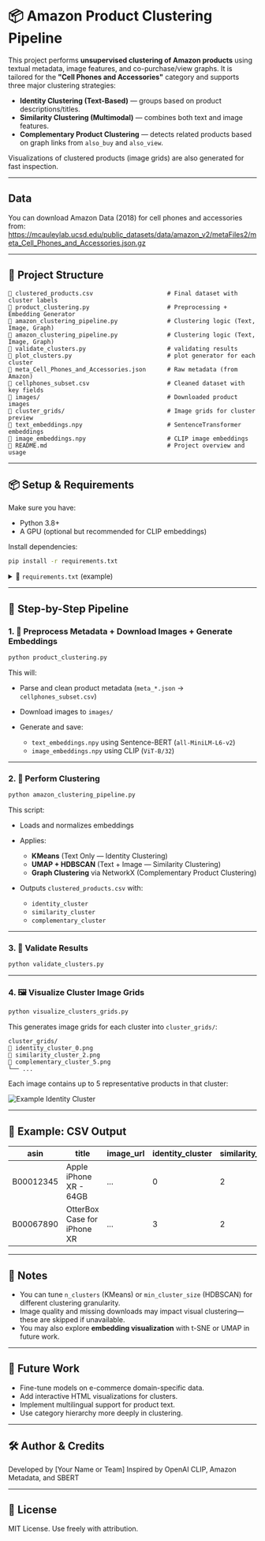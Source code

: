 # 📦 Amazon Product Clustering Pipeline

This project performs **unsupervised clustering of Amazon products** using textual metadata, image features, and co-purchase/view graphs. It is tailored for the **"Cell Phones and Accessories"** category and supports three major clustering strategies:

* **Identity Clustering (Text-Based)** — groups based on product descriptions/titles.
* **Similarity Clustering (Multimodal)** — combines both text and image features.
* **Complementary Product Clustering** — detects related products based on graph links from `also_buy` and `also_view`.

Visualizations of clustered products (image grids) are also generated for fast inspection.

---

## Data
You can download Amazon Data (2018) for cell phones and accessories from: https://mcauleylab.ucsd.edu/public_datasets/data/amazon_v2/metaFiles2/meta_Cell_Phones_and_Accessories.json.gz

---

## 📂 Project Structure

```
🔹 clustered_products.csv                     # Final dataset with cluster labels
🔹 product_clustering.py                      # Preprocessing + Embedding Generator
🔹 amazon_clustering_pipeline.py              # Clustering logic (Text, Image, Graph)
🔹 amazon_clustering_pipeline.py              # Clustering logic (Text, Image, Graph)
🔹 validate_clusters.py                       # validating results
🔹 plot_clusters.py                           # plot generator for each cluster
🔹 meta_Cell_Phones_and_Accessories.json      # Raw metadata (from Amazon)
🔹 cellphones_subset.csv                      # Cleaned dataset with key fields
🔹 images/                                    # Downloaded product images
🔹 cluster_grids/                             # Image grids for cluster preview
🔹 text_embeddings.npy                        # SentenceTransformer embeddings
🔹 image_embeddings.npy                       # CLIP image embeddings
🔹 README.md                                  # Project overview and usage
```

---

## 📦 Setup & Requirements

Make sure you have:

* Python 3.8+
* A GPU (optional but recommended for CLIP embeddings)

Install dependencies:

```bash
pip install -r requirements.txt
```

<details>
<summary>📄 <code>requirements.txt</code> (example)</summary>

```text
pandas
numpy
scikit-learn
umap-learn
hdbscan
networkx
matplotlib
sentence-transformers
torch
tqdm
Pillow
clip @ git+https://github.com/openai/CLIP.git
```

</details>

---

## 🔧 Step-by-Step Pipeline

### 1. 📄 Preprocess Metadata + Download Images + Generate Embeddings

```bash
python product_clustering.py
```

This will:

* Parse and clean product metadata (`meta_*.json` → `cellphones_subset.csv`)
* Download images to `images/`
* Generate and save:

  * `text_embeddings.npy` using Sentence-BERT (`all-MiniLM-L6-v2`)
  * `image_embeddings.npy` using CLIP (`ViT-B/32`)

---

### 2. 🧐 Perform Clustering

```bash
python amazon_clustering_pipeline.py
```

This script:

* Loads and normalizes embeddings
* Applies:

  * **KMeans** (Text Only — Identity Clustering)
  * **UMAP + HDBSCAN** (Text + Image — Similarity Clustering)
  * **Graph Clustering** via NetworkX (Complementary Product Clustering)
* Outputs `clustered_products.csv` with:

  * `identity_cluster`
  * `similarity_cluster`
  * `complementary_cluster`

---

### 3. 🧐 Validate Results

```bash
python validate_clusters.py
```

---

### 4. 🖼 Visualize Cluster Image Grids

```bash
python visualize_clusters_grids.py
```

This generates image grids for each cluster into `cluster_grids/`:

```
cluster_grids/
🔹 identity_cluster_0.png
🔹 similarity_cluster_2.png
🔹 complementary_cluster_5.png
└── ...
```

Each image contains up to 5 representative products in that cluster:

![Example Identity Cluster](cluster_grids/identity_cluster_0.png)

---

## 🔢 Example: CSV Output

| asin      | title                       | image\_url | identity\_cluster | similarity\_cluster | complementary\_cluster |
| --------- | --------------------------- | ---------- | ----------------- | ------------------- | ---------------------- |
| B00012345 | Apple iPhone XR - 64GB      | ...        | 0                 | 2                   | 5                      |
| B00067890 | OtterBox Case for iPhone XR | ...        | 3                 | 2                   | 5                      |

---

## 📌 Notes

* You can tune `n_clusters` (KMeans) or `min_cluster_size` (HDBSCAN) for different clustering granularity.
* Image quality and missing downloads may impact visual clustering—these are skipped if unavailable.
* You may also explore **embedding visualization** with t-SNE or UMAP in future work.

---

## 🧠 Future Work

* Fine-tune models on e-commerce domain-specific data.
* Add interactive HTML visualizations for clusters.
* Implement multilingual support for product text.
* Use category hierarchy more deeply in clustering.

---

## 🛠 Author & Credits

Developed by \[Your Name or Team]
Inspired by OpenAI CLIP, Amazon Metadata, and SBERT

---

## 📃 License

MIT License. Use freely with attribution.
